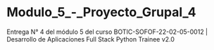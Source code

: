 # Modulo_5_-_Proyecto_Grupal_4
Entrega N° 4 del módulo 5 del curso  BOTIC-SOFOF-22-02-05-0012 | Desarrollo de Aplicaciones Full Stack Python Trainee v2.0
